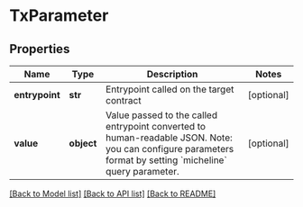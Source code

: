 # TxParameter

## Properties
Name | Type | Description | Notes
------------ | ------------- | ------------- | -------------
**entrypoint** | **str** | Entrypoint called on the target contract | [optional] 
**value** | **object** | Value passed to the called entrypoint converted to human-readable JSON. Note: you can configure parameters format by setting &#x60;micheline&#x60; query parameter. | [optional] 

[[Back to Model list]](../README.md#documentation-for-models) [[Back to API list]](../README.md#documentation-for-api-endpoints) [[Back to README]](../README.md)

